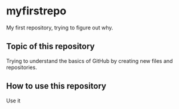 # myfirstrepo
My first repository, trying to figure out why.

## Topic of this repository
Trying to understand the basics of GitHub by creating new files and repositories.

## How to use this repository
Use it
